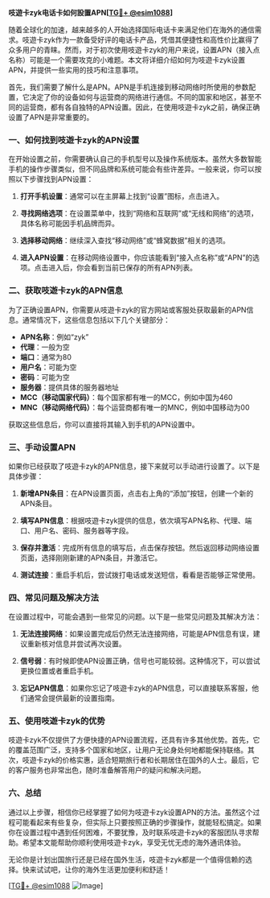 **吱遊卡zyk电话卡如何設置APN[[TG💪+ @esim1088](https://t.me/s/esim1088)]**

随着全球化的加速，越来越多的人开始选择国际电话卡来满足他们在海外的通信需求。吱遊卡zyk作为一款备受好评的电话卡产品，凭借其便捷性和高性价比赢得了众多用户的青睐。然而，对于初次使用吱遊卡zyk的用户来说，设置APN（接入点名称）可能是一个需要攻克的小难题。本文将详细介绍如何为吱遊卡zyk设置APN，并提供一些实用的技巧和注意事项。

首先，我们需要了解什么是APN。APN是手机连接到移动网络时所使用的参数配置，它决定了你的设备如何与运营商的网络进行通信。不同的国家和地区，甚至不同的运营商，都有各自独特的APN设置。因此，在使用吱遊卡zyk之前，确保正确设置了APN是非常重要的。

### 一、如何找到吱遊卡zyk的APN设置

在开始设置之前，你需要确认自己的手机型号以及操作系统版本。虽然大多数智能手机的操作步骤类似，但不同品牌和系统可能会有些许差异。一般来说，你可以按照以下步骤找到APN设置：

1. **打开手机设置**：通常可以在主屏幕上找到“设置”图标，点击进入。
   
2. **寻找网络选项**：在设置菜单中，找到“网络和互联网”或“无线和网络”的选项，具体名称可能因手机品牌而异。

3. **选择移动网络**：继续深入查找“移动网络”或“蜂窝数据”相关的选项。

4. **进入APN设置**：在移动网络设置中，你应该能看到“接入点名称”或“APN”的选项。点击进入后，你会看到当前已保存的所有APN列表。

### 二、获取吱遊卡zyk的APN信息

为了正确设置APN，你需要从吱遊卡zyk的官方网站或客服处获取最新的APN信息。通常情况下，这些信息包括以下几个关键部分：

- **APN名称**：例如“zyk”
- **代理**：一般为空
- **端口**：通常为80
- **用户名**：可能为空
- **密码**：可能为空
- **服务器**：提供具体的服务器地址
- **MCC（移动国家代码）**：每个国家都有唯一的MCC，例如中国为460
- **MNC（移动网络代码）**：每个运营商都有唯一的MNC，例如中国移动为00

获取这些信息后，你可以直接将其输入到手机的APN设置中。

### 三、手动设置APN

如果你已经获取了吱遊卡zyk的APN信息，接下来就可以手动进行设置了。以下是具体步骤：

1. **新增APN条目**：在APN设置页面，点击右上角的“添加”按钮，创建一个新的APN条目。

2. **填写APN信息**：根据吱遊卡zyk提供的信息，依次填写APN名称、代理、端口、用户名、密码、服务器等字段。

3. **保存并激活**：完成所有信息的填写后，点击保存按钮。然后返回移动网络设置页面，选择刚刚新建的APN条目，并激活它。

4. **测试连接**：重启手机后，尝试拨打电话或发送短信，看看是否能够正常使用。

### 四、常见问题及解决方法

在设置过程中，可能会遇到一些常见的问题。以下是一些常见问题及其解决方法：

1. **无法连接网络**：如果设置完成后仍然无法连接网络，可能是APN信息有误，建议重新核对信息并尝试再次设置。

2. **信号弱**：有时候即使APN设置正确，信号也可能较弱。这种情况下，可以尝试更换位置或者重启手机。

3. **忘记APN信息**：如果你忘记了吱遊卡zyk的APN信息，可以直接联系客服，他们通常会提供最新的设置指南。

### 五、使用吱遊卡zyk的优势

吱遊卡zyk不仅提供了方便快捷的APN设置流程，还具有许多其他优势。首先，它的覆盖范围广泛，支持多个国家和地区，让用户无论身处何地都能保持联络。其次，吱遊卡zyk的价格实惠，适合短期旅行者和长期居住在国外的人士。最后，它的客户服务也非常出色，随时准备解答用户的疑问和解决问题。

### 六、总结

通过以上步骤，相信你已经掌握了如何为吱遊卡zyk设置APN的方法。虽然这个过程可能看起来有些复杂，但实际上只要按照正确的步骤操作，就能轻松搞定。如果你在设置过程中遇到任何困难，不要犹豫，及时联系吱遊卡zyk的客服团队寻求帮助。希望本文能帮助你顺利使用吱遊卡zyk，享受无忧无虑的海外通讯体验。

无论你是计划出国旅行还是已经在国外生活，吱遊卡zyk都是一个值得信赖的选择。快来试试吧，让你的海外生活更加便利和舒适！

[[TG💪+ @esim1088](https://t.me/s/esim1088) ![Image](https://i.postimg.cc/4NQfJmqS/Snipaste-2025-05-13-00-14-12.png)]
